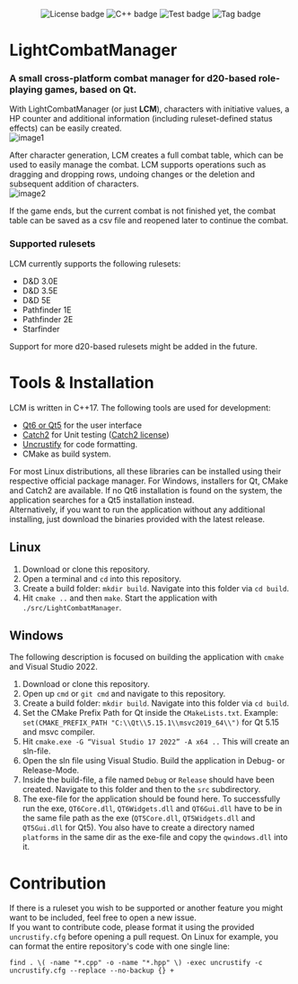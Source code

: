 <div align="center">

   ![License badge](https://img.shields.io/badge/License-MIT-blue.svg)
   ![C++ badge](https://img.shields.io/badge/C++-17-blue.svg)
   ![Test badge](https://img.shields.io/badge/tests-passing-green.svg)
   ![Tag badge](https://img.shields.io/badge/Release-v1.10.0-blue.svg)

</div>

# LightCombatManager

### A small cross-platform combat manager for d20-based role-playing games, based on Qt.

With LightCombatManager (or just **LCM**), characters with initiative values, a HP counter and additional information (including ruleset-defined status effects) can be easily created.\
![image1](https://github.com/MaxFleur/LightCombatManager/assets/15110943/2df600be-f2de-415c-b2eb-0b114da94d7c)

After character generation, LCM creates a full combat table, which can be used to easily manage the combat. LCM supports operations such as dragging and dropping rows, undoing changes or the deletion and subsequent addition of characters.\
![image2](https://github.com/MaxFleur/LightCombatManager/assets/15110943/22ed129f-703f-4886-b037-b44766ea9cf0)

If the game ends, but the current combat is not finished yet, the combat table can be saved as a csv file and reopened later to continue the combat.

### Supported rulesets

LCM currently supports the following rulesets:
* D&D 3.0E
* D&D 3.5E
* D&D 5E
* Pathfinder 1E
* Pathfinder 2E
* Starfinder

Support for more d20-based rulesets might be added in the future.

# Tools & Installation
LCM is written in C++17. The following tools are used for development:
* [Qt6 or Qt5](https://www.qt.io/) for the user interface
* [Catch2](https://github.com/catchorg/Catch2) for Unit testing ([Catch2 license](https://github.com/catchorg/Catch2/blob/devel/LICENSE.txt))
* [Uncrustify](https://github.com/uncrustify/uncrustify) for code formatting.
* CMake as build system.

For most Linux distributions, all these libraries can be installed using their respective official package manager. For Windows, installers for Qt, CMake and Catch2 are available. If no Qt6 installation is found on the system, the application searches for a Qt5 installation instead.\
Alternatively, if you want to run the application without any additional installing, just download the binaries provided with the latest release.

## Linux

1. Download or clone this repository.
2. Open a terminal and `cd` into this repository.
3. Create a build folder: `mkdir build`. Navigate into this folder via `cd build`.
4. Hit `cmake ..` and then `make`. Start the application with `./src/LightCombatManager`.

## Windows

The following description is focused on building the application with `cmake` and Visual Studio 2022.

1. Download or clone this repository.
2. Open up `cmd` or `git cmd` and navigate to this repository. 
3. Create a build folder: `mkdir build`. Navigate into this folder via `cd build`.
4. Set the CMake Prefix Path for Qt inside the `CMakeLists.txt`. Example: `set(CMAKE_PREFIX_PATH "C:\\Qt\\5.15.1\\msvc2019_64\\")` for Qt 5.15 and msvc compiler.
5. Hit `cmake.exe -G “Visual Studio 17 2022” -A x64 ..` This will create an sln-file. 
6. Open the sln file using Visual Studio. Build the application in Debug- or Release-Mode.
7. Inside the build-file, a file named `Debug` or `Release` should have been created. Navigate to this folder and then to the `src` subdirectory.
8. The exe-file for the application should be found here. To successfully run the exe, `QT6Core.dll`, `QT6Widgets.dll` and `QT6Gui.dll` 
   have to be in the same file path as the exe (`QT5Core.dll`, `QT5Widgets.dll` and `QT5Gui.dll` for Qt5). You also have to create a directory named
   `platforms` in the same dir as the exe-file and copy the `qwindows.dll` into it. 
   
# Contribution

If there is a ruleset you wish to be supported or another feature you might want to be included, feel free to open a new issue.\
If you want to contribute code, please format it using the provided `uncrustify.cfg` before opening a pull request. On Linux for example, you can format the entire repository's code with one single line:
```
find . \( -name "*.cpp" -o -name "*.hpp" \) -exec uncrustify -c uncrustify.cfg --replace --no-backup {} +
